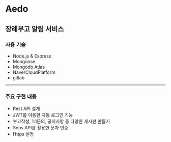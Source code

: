 # Aedo

## 장례부고 알림 서비스

### 사용 기술

- Node.js & Express
- Mongoose
- Mongodb Atlas
- NaverCloudPlatform
- gitlab

---

### 주요 구현 내용

- Rest API 설계
- JWT를 이용한 자동 로그인 기능
- 부고작성, 1:1문의, 공지사항 등 다양한 게시판 만들기
- Sens API를 활용한 문자 인증
- Https 설정
